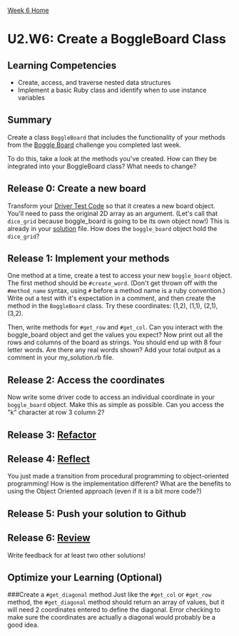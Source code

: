 [Week 6 Home](../)

# U2.W6: Create a BoggleBoard Class


## Learning Competencies
- Create, access, and traverse nested data structures
- Implement a basic Ruby class and identify when to use instance variables

## Summary
Create a class `BoggleBoard` that includes the functionality of your methods from the [Boggle Board](../../week_5/4_boggle_board/my_solution.rb) challenge you completed last week. 

To do this, take a look at the methods you've created.  How can they be integrated into your BoggleBoard class?  What needs to change?


## Release 0: Create a new board
 Transform your [Driver Test Code](https://github.com/Devbootcamp/phase_0_handbook/blob/master/coding-references/driver-code.md) so that it creates a new board object. You'll need to pass the original 2D array as an argument. (Let's call that `dice_grid` because boggle_board is going to be its own object now!) This is already in your [solution](my_solution.rb) file. How does the `boggle_board` object hold the `dice_grid`?

## Release 1: Implement your methods
One method at a time, create a test to access your new `boggle_board` object. The first method should be `#create_word`. (Don't get thrown off with the `#method_name` syntax, using `#` before a method name is a ruby convention.) Write out a test with it's expectation in a comment, and then create the method in the `BoggleBoard` class. Try these coordinates: (1,2), (1,1), (2,1), (3,2).

Then, write methods for `#get_row` and `#get_col`.  Can you interact with the boggle_board object and get the values you expect?  Now print out all the rows and columns of the board as strings. You should end up with 8 four letter words. Are there any real words shown? Add your total output as a comment in your my_solution.rb file.

## Release 2: Access the coordinates
Now write some driver code to access an individual coordinate in your `boggle_board` object. Make this as simple as possible. Can you access the "k" character at row 3 column 2?

## Release 3: [Refactor](https://github.com/Devbootcamp/phase_0_handbook/blob/master/coding-references/refactoring.md)

## Release 4: [Reflect](https://github.com/Devbootcamp/phase_0_handbook/blob/master/coding-references/reflection-guidelines.md)
You just made a transition from procedural programming to object-oriented programming!  How is the implementation different?  What are the benefits to using the Object Oriented approach (even if it is a bit more code?) 

## Release 5: Push your solution to Github

## Release 6: [Review](https://github.com/Devbootcamp/phase_0_handbook/blob/master/coding-references/review.md)
Write feedback for at least two other solutions!

## Optimize your Learning (Optional)
###Create a `#get_diagonal` method
Just like the `#get_col` or `#get_row` method, the `#get_diagonal` method should return an array of values, but it will need 2 coordinates entered to define the diagonal.  Error checking to make sure the coordinates are actually a diagonal would probably be a good idea.